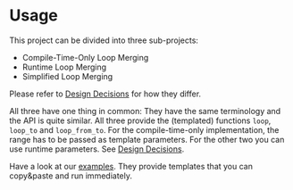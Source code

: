 # Usage

This project can be divided into three sub-projects:

 - Compile-Time-Only Loop Merging
 - Runtime Loop Merging
 - Simplified Loop Merging

Please refer to [Design Decisions](./DesignDecisions.md) for how they differ.

All three have one thing in common: They have the same terminology and the API
is quite similar. All three provide the (templated) functions `loop`, `loop_to`
and `loop_from_to`. For the compile-time-only implementation, the range
has to be passed as template parameters. For the other two you can use
runtime parameters. See [Design Decisions](./DesignDecisions.md).

Have a look at our [examples](../examples/README.md). They provide templates
that you can copy&paste and run immediately.
